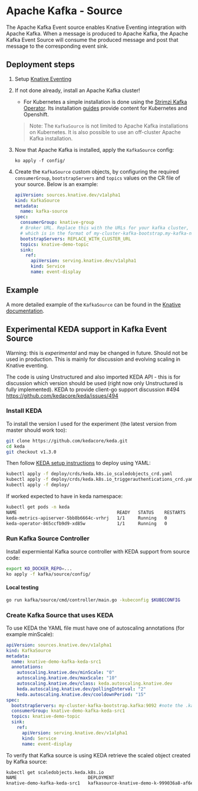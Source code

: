 # Apache Kafka - Source

The Apache Kafka Event source enables Knative Eventing integration with Apache
Kafka. When a message is produced to Apache Kafka, the Apache Kafka Event Source
will consume the produced message and post that message to the corresponding
event sink.

## Deployment steps

1. Setup [Knative Eventing](../../DEVELOPMENT.md)
1. If not done already, install an Apache Kafka cluster!

   - For Kubernetes a simple installation is done using the
     [Strimzi Kafka Operator](http://strimzi.io). Its installation
     [guides](http://strimzi.io/quickstarts/) provide content for Kubernetes and
     Openshift.

   > Note: The `KafkaSource` is not limited to Apache Kafka installations on
   > Kubernetes. It is also possible to use an off-cluster Apache Kafka
   > installation.

1. Now that Apache Kafka is installed, apply the `KafkaSource` config:

   ```
   ko apply -f config/
   ```

1. Create the `KafkaSource` custom objects, by configuring the required
   `consumerGroup`, `bootstrapServers` and `topics` values on the CR file of
   your source. Below is an example:

   ```yaml
   apiVersion: sources.knative.dev/v1alpha1
   kind: KafkaSource
   metadata:
     name: kafka-source
   spec:
     consumerGroup: knative-group
     # Broker URL. Replace this with the URLs for your kafka cluster,
     # which is in the format of my-cluster-kafka-bootstrap.my-kafka-namespace:9092.
     bootstrapServers: REPLACE_WITH_CLUSTER_URL
     topics: knative-demo-topic
     sink:
       ref:
         apiVersion: serving.knative.dev/v1alpha1
         kind: Service
         name: event-display
   ```

## Example

A more detailed example of the `KafkaSource` can be found in the
[Knative documentation](https://knative.dev/docs/eventing/samples/).

## Experimental KEDA support in Kafka Event Source

Warning: this is *experimental* and may be changed in future. Should not be used in production. This is mainly for discussion and evolving scaling in Knative eventing.

The code is using Unstructured and also imported KEDA API - this is for discussion which version should be used (right now only Unstructured is fully implemented).
KEDA to provide client-go support discussion #494 <https://github.com/kedacore/keda/issues/494>

### Install KEDA

To install the version I used for the experiment (the latest version from master should work too):

```bash
git clone https://github.com/kedacore/keda.git
cd keda
git checkout v1.3.0
```

Then follow [KEDA setup instructions](https://keda.sh/deploy/) to deploy using YAML:

```bash
kubectl apply -f deploy/crds/keda.k8s.io_scaledobjects_crd.yaml
kubectl apply -f deploy/crds/keda.k8s.io_triggerauthentications_crd.yaml
kubectl apply -f deploy/
```

If worked expected to have in keda namespace:

```bash
kubectl get pods -n keda
NAME                                      READY   STATUS    RESTARTS   AGE
keda-metrics-apiserver-5bb8b6664c-vrhrj   1/1     Running   0          38s
keda-operator-865ccfb9d9-xd85w            1/1     Running   0          39s
```

### Run Kafka Source Controller

Install expermiental Kafka source controller with KEDA support from source code:

```bash
export KO_DOCKER_REPO=...
ko apply -f kafka/source/config/
```

#### Local testing

```bash
go run kafka/source/cmd/controller/main.go -kubeconfig $KUBECONFIG
```

### Create Kafka Source that uses KEDA

To use KEDA the YAML file must have one of autoscaling annotations (for example minScale):

```yaml
apiVersion: sources.knative.dev/v1alpha1
kind: KafkaSource
metadata:
  name: knative-demo-kafka-keda-src1
  annotations:
    autoscaling.knative.dev/minScale: "0"
    autoscaling.knative.dev/maxScale: "10"
    autoscaling.knative.dev/class: keda.autoscaling.knative.dev
    keda.autoscaling.knative.dev/pollingInterval: "2"
    keda.autoscaling.knative.dev/cooldownPeriod: "15"
spec:
  bootstrapServers: my-cluster-kafka-bootstrap.kafka:9092 #note the .kafka in URL for namespace
  consumerGroup: knative-demo-kafka-keda-src1
  topics: knative-demo-topic
  sink:
    ref:
      apiVersion: serving.knative.dev/v1alpha1
      kind: Service
      name: event-display
```

To verify that Kafka source is using KEDA retrieve the scaled object created by Kafka source:

```bash
kubectl get scaledobjects.keda.k8s.io
NAME                           DEPLOYMENT                                                        TRIGGERS   AGE
knative-demo-kafka-keda-src1   kafkasource-knative-demo-k-999036a8-af6e-4431-b671-d052842dddf1   kafka      31s
```

